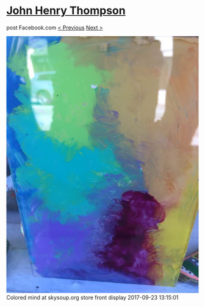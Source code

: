 # [John Henry Thompson](../README.md)
post Facebook.com
[< Previous](2017-09-26-6.md) [Next >](2017-09-23-2.md)

[![](../media/2017-09-23/Timeline-Photos-Colored-mind-at-skysoup-org-store-front-display.jpg)](../README.md)
Colored mind at skysoup.org store front display
2017-09-23 13:15:01